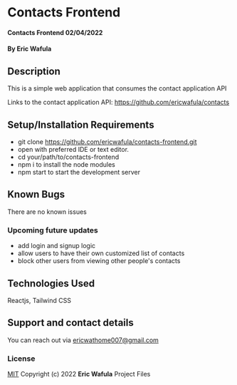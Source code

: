 # Contacts Frontend
#### Contacts Frontend 02/04/2022
#### By Eric Wafula
## Description
This is a simple web application that consumes the contact application API

Links to the contact application API:
https://github.com/ericwafula/contacts

## Setup/Installation Requirements
* git clone https://github.com/ericwafula/contacts-frontend.git
* open with preferred IDE or text editor.
* cd your/path/to/contacts-frontend
* npm i to install the node modules
* npm start to start the development server
## Known Bugs
There are no known issues
### Upcoming future updates
* add login and signup logic
* allow users to have their own customized list of contacts
* block other users from viewing other people's contacts
## Technologies Used
Reactjs, Tailwind CSS
## Support and contact details
You can reach out via ericwathome007@gmail.com
### License
[MIT](license.txt)
Copyright (c) 2022 **Eric Wafula** Project Files
